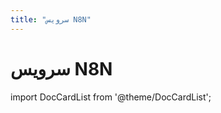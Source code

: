```yaml
---
title: "سرویس N8N"
---
```

# سرویس N8N

import DocCardList from '@theme/DocCardList';

<DocCardList />